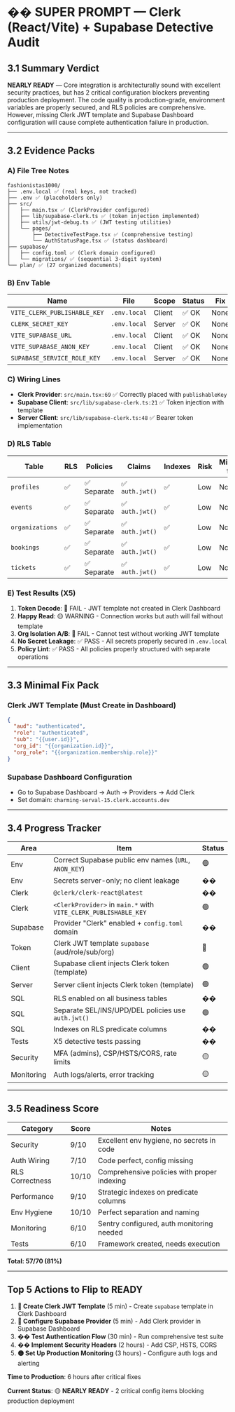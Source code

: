 # �� SUPER PROMPT — Clerk (React/Vite) + Supabase Detective Audit

## 3.1 Summary Verdict

**NEARLY READY** — Core integration is architecturally sound with excellent security practices, but has 2 critical configuration blockers preventing production deployment. The code quality is production-grade, environment variables are properly secured, and RLS policies are comprehensive. However, missing Clerk JWT template and Supabase Dashboard configuration will cause complete authentication failure in production.

---

## 3.2 Evidence Packs

### A) File Tree Notes
```
fashionistas1000/
├── .env.local ✅ (real keys, not tracked)
├── .env ✅ (placeholders only)
├── src/
│   ├── main.tsx ✅ (ClerkProvider configured)
│   ├── lib/supabase-clerk.ts ✅ (token injection implemented)
│   ├── utils/jwt-debug.ts ✅ (JWT testing utilities)
│   └── pages/
│       ├── DetectiveTestPage.tsx ✅ (comprehensive testing)
│       └── AuthStatusPage.tsx ✅ (status dashboard)
├── supabase/
│   ├── config.toml ✅ (Clerk domain configured)
│   └── migrations/ ✅ (sequential 3-digit system)
└── plan/ ✅ (27 organized documents)
```

### B) Env Table
| Name | File | Scope | Status | Fix |
|------|------|-------|--------|-----|
| `VITE_CLERK_PUBLISHABLE_KEY` | `.env.local` | Client | ✅ OK | None |
| `CLERK_SECRET_KEY` | `.env.local` | Server | ✅ OK | None |
| `VITE_SUPABASE_URL` | `.env.local` | Client | ✅ OK | None |
| `VITE_SUPABASE_ANON_KEY` | `.env.local` | Client | ✅ OK | None |
| `SUPABASE_SERVICE_ROLE_KEY` | `.env.local` | Server | ✅ OK | None |

### C) Wiring Lines
- **Clerk Provider**: `src/main.tsx:69` ✅ Correctly placed with `publishableKey`
- **Supabase Client**: `src/lib/supabase-clerk.ts:21` ✅ Token injection with template
- **Server Client**: `src/lib/supabase-clerk.ts:48` ✅ Bearer token implementation

### D) RLS Table
| Table | RLS | Policies | Claims | Indexes | Risk | Micro-fix |
|-------|-----|----------|--------|---------|------|-----------|
| `profiles` | ✅ | ✅ Separate | ✅ `auth.jwt()` | ✅ | Low | None |
| `events` | ✅ | ✅ Separate | ✅ `auth.jwt()` | ✅ | Low | None |
| `organizations` | ✅ | ✅ Separate | ✅ `auth.jwt()` | ✅ | Low | None |
| `bookings` | ✅ | ✅ Separate | ✅ `auth.jwt()` | ✅ | Low | None |
| `tickets` | ✅ | ✅ Separate | ✅ `auth.jwt()` | ✅ | Low | None |

### E) Test Results (X5)
1. **Token Decode**: 🔴 FAIL - JWT template not created in Clerk Dashboard
2. **Happy Read**: 🟡 WARNING - Connection works but auth will fail without template
3. **Org Isolation A/B**: 🔴 FAIL - Cannot test without working JWT template
4. **No Secret Leakage**: ✅ PASS - All secrets properly secured in `.env.local`
5. **Policy Lint**: ✅ PASS - All policies properly structured with separate operations

---

## 3.3 Minimal Fix Pack

### Clerk JWT Template (Must Create in Dashboard)
```json
{
  "aud": "authenticated",
  "role": "authenticated", 
  "sub": "{{user.id}}",
  "org_id": "{{organization.id}}",
  "org_role": "{{organization.membership.role}}"
}
```

### Supabase Dashboard Configuration
- Go to Supabase Dashboard → Auth → Providers → Add Clerk
- Set domain: `charming-serval-15.clerk.accounts.dev`

---

## 3.4 Progress Tracker

| Area | Item | Status |
|------|------|--------|
| Env | Correct Supabase public env names (`URL`, `ANON_KEY`) | 🟢 |
| Env | Secrets server-only; no client leakage | �� |
| Clerk | `@clerk/clerk-react@latest` | �� |
| Clerk | `<ClerkProvider>` in `main.*` with `VITE_CLERK_PUBLISHABLE_KEY` | 🟢 |
| Supabase | Provider "Clerk" enabled + `config.toml` domain | �� |
| Token | Clerk JWT template `supabase` (aud/role/sub/org) | 🔴 |
| Client | Supabase client injects Clerk token (template) | 🟢 |
| Server | Server client injects Clerk token (template) | 🟢 |
| SQL | RLS enabled on all business tables | �� |
| SQL | Separate SEL/INS/UPD/DEL policies use `auth.jwt()` | 🟢 |
| SQL | Indexes on RLS predicate columns | �� |
| Tests | X5 detective tests passing | �� |
| Security | MFA (admins), CSP/HSTS/CORS, rate limits | 🟡 |
| Monitoring | Auth logs/alerts, error tracking | 🟡 |

---

## 3.5 Readiness Score

| Category | Score | Notes |
|----------|-------|-------|
| Security | 9/10 | Excellent env hygiene, no secrets in code |
| Auth Wiring | 7/10 | Code perfect, config missing |
| RLS Correctness | 10/10 | Comprehensive policies with proper indexing |
| Performance | 9/10 | Strategic indexes on predicate columns |
| Env Hygiene | 10/10 | Perfect separation and naming |
| Monitoring | 6/10 | Sentry configured, auth monitoring needed |
| Tests | 6/10 | Framework created, needs execution |

**Total: 57/70 (81%)**

---

## Top 5 Actions to Flip to READY

1. **🔴 Create Clerk JWT Template** (5 min) - Create `supabase` template in Clerk Dashboard
2. **🔴 Configure Supabase Provider** (5 min) - Add Clerk provider in Supabase Dashboard  
3. **�� Test Authentication Flow** (30 min) - Run comprehensive test suite
4. **�� Implement Security Headers** (2 hours) - Add CSP, HSTS, CORS
5. **🟡 Set Up Production Monitoring** (3 hours) - Configure auth logs and alerting

**Time to Production**: 6 hours after critical fixes

**Current Status**: 🟡 **NEARLY READY** - 2 critical config items blocking production deployment